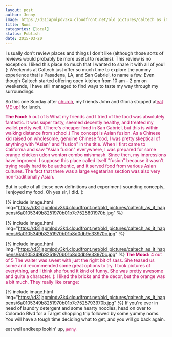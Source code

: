 ```yaml
---
layout: post
author: Jenny
image: https://d31japmlpdv3k4.cloudfront.net/old_pictures/caltech_as_it_happens/6a0105349b8251970b01bb07f6219a970d.jpg
title: Noms
categories: [local]
status: Publish
date: 2015-03-20
---
```



I usually don't review places and things I don't like (although those sorts of reviews would probably be more useful to readers). This review is no exception. I liked this place so much that I wanted to share it with all of you! (:
Weekends at Caltech just offer so much time to explore the yummy experience that is Pasadena, LA, and San Gabriel, to name a few. Even though Caltech started offering open kitchen from 10 am - 2 pm on weekends, I have still managed to find ways to taste my way through my surroundings.

So this one Sunday after <a href="https://realityla.com" style="color: #bf005f;" target="_blank">church</a>, my friends John and Gloria stopped at<a href="https://www.eat-me-up.com/" style="color: #bf005f;" target="_blank">eat ME up!</a> for lunch.

<span style="color: #bf005f;">**The Food:** 5 out of 5
What my friends and I tried of the food was absolutely fantastic. It was super tasty, seemed decently healthy, and treated my wallet pretty well. (There's cheaper food in San Gabriel, but this is within walking distance from school.)
The concept is Asian fusion. As a Chinese kid raised on wholesome, genuine Chinese food, I was pretty skeptical of anything with "Asian" and "fusion" in the title. When I first came to California and saw "Asian fusion" everywhere, I was prepared for some orange chicken udon wonton combo mishmash. Since then, my impressions have improved. I suppose this place called itself "fusion" because it wasn't trying really hard to be authentic, and it served food from various Asian cultures. The fact that there was a large vegetarian section was also very non-traditionally Asian.

But in spite of all these new definitions and experiment-sounding concepts, I enjoyed my food. Oh yes sir, I did. (:


{% include image.html img="https://d31japmlpdv3k4.cloudfront.net/old_pictures/caltech_as_it_happens/6a0105349b8251970b01b7c7525801970b.jpg" %}

{% include image.html img="https://d31japmlpdv3k4.cloudfront.net/old_pictures/caltech_as_it_happens/6a0105349b8251970b01b8d0db9e33970c.jpg" %}

{% include image.html img="https://d31japmlpdv3k4.cloudfront.net/old_pictures/caltech_as_it_happens/6a0105349b8251970b01b8d0db9e33970c.jpg" %}
<span style="color: #bf005f;">**The Mood:** 4 out of 5
The waiter was sweet with just the right bit of sass. She teased us some and recommended some great options to try. I took pictures of everything, and I think she found it kind of funny. She was pretty awesome and quite a character. (:
I liked the bricks and the decor, but the orange was a bit much. They really like orange:


{% include image.html img="https://d31japmlpdv3k4.cloudfront.net/old_pictures/caltech_as_it_happens/6a0105349b8251970b01b7c7525793970b.jpg" %}
If you're ever in need of laundry detergent and some hearty noodles, head on over to Colorado Blvd for a Target shopping trip followed by some yummy noms. You will have a tough time deciding what to get, and you will go back again.

eat well andkeep lookin' up,
<span style="font-family: arial, helvetica, sans-serif; font-size: 10pt; color: #bf005f;">jenny.

